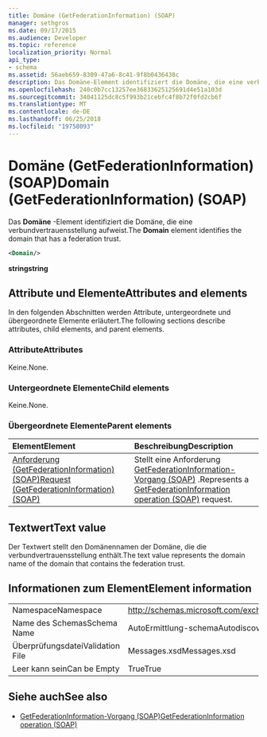 ```yaml
---
title: Domäne (GetFederationInformation) (SOAP)
manager: sethgros
ms.date: 09/17/2015
ms.audience: Developer
ms.topic: reference
localization_priority: Normal
api_type:
- schema
ms.assetid: 56aeb659-8309-47a6-8c41-9f8b0436438c
description: Das Domäne-Element identifiziert die Domäne, die eine verbundvertrauensstellung aufweist.
ms.openlocfilehash: 240c0b7cc13257ee36833625125691d4e51a103d
ms.sourcegitcommit: 34041125dc8c5f993b21cebfc4f8b72f0fd2cb6f
ms.translationtype: MT
ms.contentlocale: de-DE
ms.lasthandoff: 06/25/2018
ms.locfileid: "19758093"
---
```

# <a name="domain-getfederationinformation-soap"></a><span data-ttu-id="bf722-103">Domäne (GetFederationInformation) (SOAP)</span><span class="sxs-lookup"><span data-stu-id="bf722-103">Domain (GetFederationInformation) (SOAP)</span></span>

<span data-ttu-id="bf722-104">Das **Domäne** -Element identifiziert die Domäne, die eine verbundvertrauensstellung aufweist.</span><span class="sxs-lookup"><span data-stu-id="bf722-104">The **Domain** element identifies the domain that has a federation trust.</span></span> 
  
```XML
<Domain/>
```

 <span data-ttu-id="bf722-105">**string**</span><span class="sxs-lookup"><span data-stu-id="bf722-105">**string**</span></span>
## <a name="attributes-and-elements"></a><span data-ttu-id="bf722-106">Attribute und Elemente</span><span class="sxs-lookup"><span data-stu-id="bf722-106">Attributes and elements</span></span>

<span data-ttu-id="bf722-107">In den folgenden Abschnitten werden Attribute, untergeordnete und übergeordnete Elemente erläutert.</span><span class="sxs-lookup"><span data-stu-id="bf722-107">The following sections describe attributes, child elements, and parent elements.</span></span>
  
### <a name="attributes"></a><span data-ttu-id="bf722-108">Attribute</span><span class="sxs-lookup"><span data-stu-id="bf722-108">Attributes</span></span>

<span data-ttu-id="bf722-109">Keine.</span><span class="sxs-lookup"><span data-stu-id="bf722-109">None.</span></span>
  
### <a name="child-elements"></a><span data-ttu-id="bf722-110">Untergeordnete Elemente</span><span class="sxs-lookup"><span data-stu-id="bf722-110">Child elements</span></span>

<span data-ttu-id="bf722-111">Keine.</span><span class="sxs-lookup"><span data-stu-id="bf722-111">None.</span></span>
  
### <a name="parent-elements"></a><span data-ttu-id="bf722-112">Übergeordnete Elemente</span><span class="sxs-lookup"><span data-stu-id="bf722-112">Parent elements</span></span>

|<span data-ttu-id="bf722-113">**Element**</span><span class="sxs-lookup"><span data-stu-id="bf722-113">**Element**</span></span>|<span data-ttu-id="bf722-114">**Beschreibung**</span><span class="sxs-lookup"><span data-stu-id="bf722-114">**Description**</span></span>|
|:-----|:-----|
|[<span data-ttu-id="bf722-115">Anforderung (GetFederationInformation) (SOAP)</span><span class="sxs-lookup"><span data-stu-id="bf722-115">Request (GetFederationInformation) (SOAP)</span></span>](request-getfederationinformationsoap.md) <br/> |<span data-ttu-id="bf722-116">Stellt eine Anforderung [GetFederationInformation-Vorgang (SOAP)](getfederationinformation-operation-soap.md) .</span><span class="sxs-lookup"><span data-stu-id="bf722-116">Represents a [GetFederationInformation operation (SOAP)](getfederationinformation-operation-soap.md) request.</span></span>  <br/> |
   
## <a name="text-value"></a><span data-ttu-id="bf722-117">Textwert</span><span class="sxs-lookup"><span data-stu-id="bf722-117">Text value</span></span>

<span data-ttu-id="bf722-118">Der Textwert stellt den Domänennamen der Domäne, die die verbundvertrauensstellung enthält.</span><span class="sxs-lookup"><span data-stu-id="bf722-118">The text value represents the domain name of the domain that contains the federation trust.</span></span>
  
## <a name="element-information"></a><span data-ttu-id="bf722-119">Informationen zum Element</span><span class="sxs-lookup"><span data-stu-id="bf722-119">Element information</span></span>

|||
|:-----|:-----|
|<span data-ttu-id="bf722-120">Namespace</span><span class="sxs-lookup"><span data-stu-id="bf722-120">Namespace</span></span>  <br/> |http://schemas.microsoft.com/exchange/2010/Autodiscover  <br/> |
|<span data-ttu-id="bf722-121">Name des Schemas</span><span class="sxs-lookup"><span data-stu-id="bf722-121">Schema Name</span></span>  <br/> |<span data-ttu-id="bf722-122">AutoErmittlung-schema</span><span class="sxs-lookup"><span data-stu-id="bf722-122">Autodiscover schema</span></span>  <br/> |
|<span data-ttu-id="bf722-123">Überprüfungsdatei</span><span class="sxs-lookup"><span data-stu-id="bf722-123">Validation File</span></span>  <br/> |<span data-ttu-id="bf722-124">Messages.xsd</span><span class="sxs-lookup"><span data-stu-id="bf722-124">Messages.xsd</span></span>  <br/> |
|<span data-ttu-id="bf722-125">Leer kann sein</span><span class="sxs-lookup"><span data-stu-id="bf722-125">Can be Empty</span></span>  <br/> |<span data-ttu-id="bf722-126">True</span><span class="sxs-lookup"><span data-stu-id="bf722-126">True</span></span>  <br/> |
   
## <a name="see-also"></a><span data-ttu-id="bf722-127">Siehe auch</span><span class="sxs-lookup"><span data-stu-id="bf722-127">See also</span></span>

- [<span data-ttu-id="bf722-128">GetFederationInformation-Vorgang (SOAP)</span><span class="sxs-lookup"><span data-stu-id="bf722-128">GetFederationInformation operation (SOAP)</span></span>](getfederationinformation-operation-soap.md)

